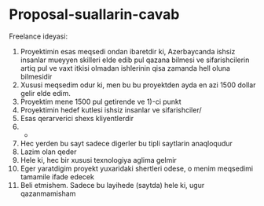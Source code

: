# Proposal-suallarin-cavab
Freelance ideyasi:
1) Proyektimin esas meqsedi ondan ibaretdir ki, Azerbaycanda ishsiz insanlar mueyyen skilleri elde edib pul qazana bilmesi ve sifarishcilerin artiq pul ve vaxt itkisi olmadan ishlerinin qisa zamanda hell oluna bilmesidir
2) Xususi meqsedim odur ki, men bu bu proyektden ayda en azi 1500 dollar gelir elde edim.
3) Proyektim mene 1500 pul getirende ve 1)-ci punkt
4) Proyektimin hedef kutlesi ishsiz insanlar ve sifarishciler/
5) Esas qerarverici shexs kliyentlerdir
6) -
7) Hec yerden bu sayt sadece digerler bu tipli saytlarin anaqloqudur
8) Lazim olan qeder
9) Hele ki, hec bir xususi texnologiya aglima gelmir
10) Eger yaratdigim proyekt yuxaridaki shertleri odese, o menim meqsedimi tamamile ifade edecek
11) Beli etmishem. Sadece bu layihede (saytda) hele ki, ugur qazanmamisham
